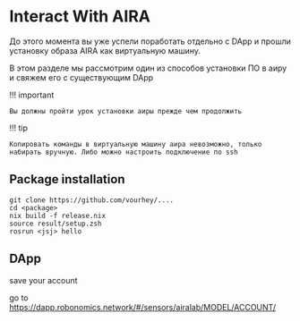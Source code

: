 # Interact With AIRA

До этого момента вы уже успели поработать отдельно с DApp и прошли установку образа AIRA как виртуальную машину.

В этом разделе мы рассмотрим один из способов установки ПО в аиру и свяжем его с существующим DApp

!!! important

    Вы должны пройти урок установки аиры прежде чем продолжить

!!! tip

    Копировать команды в виртуальную машину аира невозможно, только набирать вручную. Либо можно настроить подключение по ssh

## Package installation

```
git clone https://github.com/vourhey/....
cd <package>
nix build -f release.nix
source result/setup.zsh
rosrun <jsj> hello
```

## DApp 

save your account

go to https://dapp.robonomics.network/#/sensors/airalab/MODEL/ACCOUNT/



